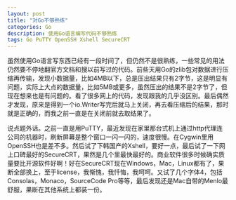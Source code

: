 ```yaml
---
layout: post
title: "对Go不够熟练"
categories: Go
description: 使用Go语言编写代码不够熟练
tags: Go PuTTY OpenSSH Xshell SecureCRT
---
```

虽然使用Go语言写东西已经有一段时间了，但仍然不是很熟练，一些常见的用法仍然要不停地翻官方文档和搜以前写过的代码。前些天用Go的zlib包对数据进行压缩再传输，发现小数据量，比如4MB以下，总是压出结果只有2字节，这是明显有问题，实际上大点的数据量，比如5MB或更多，虽然压出的结果不是2字节了，但现在想来也是有问题的。看了很多网上的代码，发现跟我的几乎没区别。最后偶然才发现，原来是得到一个io.Writer写完后就马上关闭，再去看压缩后的结果，那时就是正确的，而我之前一直是在关闭前就去取结果了。

说点题外话。之前一直是用PuTTY，最近发现在家里那台式机上通过http代理连公司的机器时，刷新屏幕是整个窗口一闪一闪的，速度很慢。在Cygwin里用OpenSSH也是差不多。然后试了下韩国产的Xshell，要好一点，最后试了一下网上口碑最好的SecureCRT，果然是几个里最快最好的。商业软件很多时候确实质量要比开源软件好啊！好在SecureCRT现在Windows，Mac，Linux都有了，果断全部换上，至于license，我惭愧，我忏悔，我呵呵。又试了几个字体4，包括Consolas，Monaco，SourceCode Pro等等，最后发现还是Mac自带的Menlo最舒服，果断在其他系统上都装一份。
